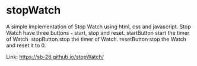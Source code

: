 # stopWatch
A simple implementation of Stop Watch using html, css and javascript.
Stop Watch have three buttons - start, stop and reset.
startButton start the timer of Watch.
stopButton stop the timer of Watch.
resetButton stop the Watch and reset it to 0.

Link: https://sb-26.github.io/stopWatch/
